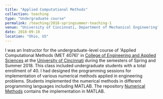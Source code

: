 ```yaml
---
title: "Applied Computational Methods"
collection: teaching
type: "Undergraduate course"
permalink: /teaching/2018-springsummer-teaching-1
venue: "University of Cincinnati, Department of Mechanical Engineering"
date: 2018-09-10
location: "Ohio, US"
---
```


I was an Instructor for the undergraduate-level course of 'Applied Computational Methods (MET 4076)' in [College of Engineering and Applied Sciences](https://ceas.uc.edu/) at the [University of Cincinnati](https://www.uc.edu/) during the semesters of Spring and Summer 2018. This class included undergraduate students with a total enrollment of 40. I had designed the programming sessions for implementation of various numerical methods applied in engineering problems. Students implemented the numerical methods in different programming languages including MATLAB. The repository [Numerical Methods](https://github.com/sayrjked/Numerical_Methods) contains the implementation in MATLAB.
